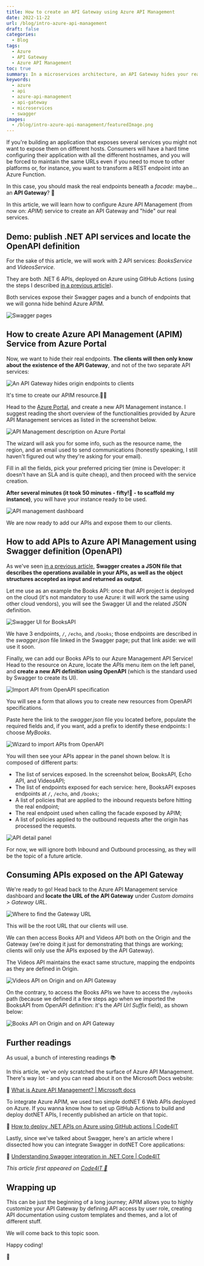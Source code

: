 ```yaml
---
title: How to create an API Gateway using Azure API Management
date: 2022-11-22
url: /blog/intro-azure-api-management
draft: false
categories:
  - Blog
tags:
  - Azure
  - API Gateway
  - Azure API Management
toc: true
summary: In a microservices architecture, an API Gateway hides your real endpoints. We will create one using Azure API Management
keywords:
  - azure
  - api
  - azure-api-management
  - api-gateway
  - microservices
  - swagger
images:
  - /blog/intro-azure-api-management/featuredImage.png
---
```


If you're building an application that exposes several services you might not want to expose them on different hosts. Consumers will have a hard time configuring their application with all the different hostnames, and you will be forced to maintain the same URLs even if you need to move to other platforms or, for instance, you want to transform a REST endpoint into an Azure Function.

In this case, you should mask the real endpoints beneath a _facade_: maybe... an **API Gateway**? 🙂

In this article, we will learn how to configure Azure API Management (from now on: _APIM_) service to create an API Gateway and "hide" our real services.

## Demo: publish .NET API services and locate the OpenAPI definition

For the sake of this article, we will work with 2 API services: _BooksService_ and _VideosService_.

They are both .NET 6 APIs, deployed on Azure using GitHub Actions (using the steps I described [in a previous article](https://www.code4it.dev/blog/deploy-api-on-azure-with-github-action)).

Both services expose their Swagger pages and a bunch of endpoints that we will gonna hide behind Azure APIM.

![Swagger pages](./swagger_pages.png)

## How to create Azure API Management (APIM) Service from Azure Portal

Now, we want to hide their real endpoints. **The clients will then only know about the existence of the API Gateway**, and not of the two separate API services:

![An API Gateway hides origin endpoints to clients](./APIM_diagram.png)

It's time to create our APIM resource.👷‍♂️

Head to the [Azure Portal](https://portal.azure.com/), and create a new API Management instance. I suggest reading the short overview of the functionalities provided by Azure API Management services as listed in the screenshot below.

![API Management description on Azure Portal](./API_management_description.png)

The wizard will ask you for some info, such as the resource name, the region, and an email used to send communications (honestly speaking, I still haven't figured out why they're asking for your email).

Fill in all the fields, pick your preferred pricing tier (mine is Developer: it doesn't have an SLA and is quite cheap), and then proceed with the service creation.

**After several minutes (it took 50 minutes - fifty!💢 - to scaffold my instance)**, you will have your instance ready to be used.

![API management dashboard](./API_management_dashboard.png)

We are now ready to add our APIs and expose them to our clients.

## How to add APIs to Azure API Management using Swagger definition (OpenAPI)

As we've seen [in a previous article](https://www.code4it.dev/blog/swagger-integration), **Swagger creates a JSON file that describes the operations available in your APIs, as well as the object structures accepted as input and returned as output**.

Let me use as an example the Books API: once that API project is deployed on the cloud (it's not mandatory to use Azure: it will work the same using other cloud vendors), you will see the Swagger UI and the related JSON definition.

![Swagger UI for BooksAPI](./books_api_swagger.png)

We have 3 endpoints, `/`, `/echo`, and `/books`; those endpoints are described in the _swagger.json_ file linked in the Swagger page; put that link aside: we will use it soon.

Finally, we can add our Books APIs to our Azure Management API Service! Head to the resource on Azure, locate the _APIs_ menu item on the left panel, and **create a new API definition using OpenAPI** (which is the standard used by Swagger to create its UI).

![Import API from OpenAPI specification](./add_api_from_swagger_menu.png)

You will see a form that allows you to create new resources from OpenAPI specifications.

Paste here the link to the _swagger.json_ file you located before, populate the required fields and, if you want, add a prefix to identify these endpoints: I choose _MyBooks_.

![Wizard to import APIs from OpenAPI](./books_api_wizard.png)

You will then see your APIs appear in the panel shown below. It is composed of different parts:

- The list of services exposed. In the screenshot below, BooksAPI, Echo API, and VideosAPI;
- The list of endpoints exposed for each service: here, BooksAPI exposes endpoints at `/`, `/echo`, and `/books`;
- A list of policies that are applied to the inbound requests before hitting the real endpoint;
- The real endpoint used when calling the facade exposed by APIM;
- A list of policies applied to the outbound requests after the origin has processed the requests.

![API detail panel](./books_api_definition_APIM.png)

For now, we will ignore both Inbound and Outbound processing, as they will be the topic of a future article.

## Consuming APIs exposed on the API Gateway

We're ready to go! Head back to the Azure API Management service dashboard and **locate the URL of the API Gateway** under _Custom domains > Gateway URL_.

![Where to find the Gateway URL](./APIM_custom_domains.png)

This will be the root URL that our clients will use.

We can then access Books API and Videos API both on the Origin and the Gateway (we're doing it just for demonstrating that things are working; clients will only use the APIs exposed by the API Gateway).

The Videos API maintains the exact same structure, mapping the endpoints as they are defined in Origin.

![Videos API on Origin and on API Gateway](./videos_api_result.png)

On the contrary, to access the Books APIs we have to access the `/mybooks` path (because we defined it a few steps ago when we imported the BooksAPI from OpenAPI definition: it's the _API Url Suffix_ field), as shown below:

![Books API on Origin and on API Gateway](./books_api_result.png)

## Further readings

As usual, a bunch of interesting readings 📚

In this article, we've only scratched the surface of Azure API Management. There's way lot - and you can read about it on the Microsoft Docs website:

🔗 [What is Azure API Management? | Microsoft docs](https://learn.microsoft.com/en-us/azure/api-management/api-management-key-concepts?wt.mc_id=DT-MVP-5005077)

To integrate Azure APIM, we used two simple dotNET 6 Web APIs deployed on Azure. If you wanna know how to set up GitHub Actions to build and deploy dotNET APIs, I recently published an article on that topic.

🔗 [How to deploy .NET APIs on Azure using GitHub actions | Code4IT](https://www.code4it.dev/blog/deploy-api-on-azure-with-github-action)

Lastly, since we've talked about Swagger, here's an article where I dissected how you can integrate Swagger in dotNET Core applications:

🔗 [Understanding Swagger integration in .NET Core | Code4IT](https://www.code4it.dev/blog/swagger-integration)

_This article first appeared on [Code4IT 🐧](https://www.code4it.dev/)_

## Wrapping up

This can be just the beginning of a long journey; APIM allows you to highly customize your API Gateway by defining API access by user role, creating API documentation using custom templates and themes, and a lot of different stuff.

We will come back to this topic soon.

Happy coding!

🐧
